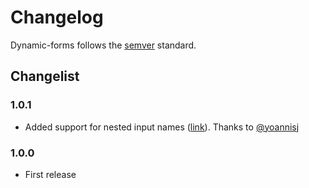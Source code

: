 # Changelog
Dynamic-forms follows the [semver](https://semver.org) standard.

## Changelist

### 1.0.1

- Added support for nested input names ([link](https://github.com/simomosi/dynamic-forms/pull/3)). Thanks to [@yoannisj](https://github.com/yoannisj)

### 1.0.0

- First release